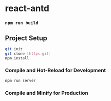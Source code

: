 # react-antd
### `npm run build`
## Project Setup

```sh
git init
git clone [https.git]
npm install
```

### Compile and Hot-Reload for Development

```sh
npm run server
```

### Compile and Minify for Production
